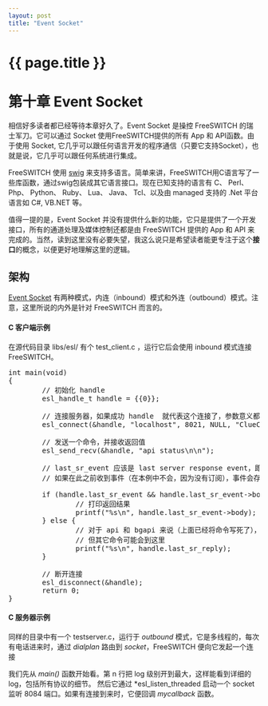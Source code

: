 ```yaml
---
layout: post
title: "Event Socket"
---
```


# {{ page.title }}

# 第十章 Event Socket

相信好多读者都已经等待本章好久了。Event Socket 是操控 FreeSWITCH 的瑞士军刀。它可以通过 Socket 使用FreeSWITCH提供的所有 App 和 API函数。由于使用 Socket, 它几乎可以跟任何语言开发的程序通信（只要它支持Socket），也就是说，它几乎可以跟任何系统进行集成。

FreeSWITCH 使用 [swig](http://www.swig.org/) 来支持多语言。简单来讲，FreeSWITCH用C语言写了一些库函数，通过swig包装成其它语言接口。现在已知支持的语言有 C、 Perl、 Php、 Python、 Ruby、 Lua、 Java、 Tcl、以及由 managed 支持的 .Net 平台语言如 C#, VB.NET 等。

值得一提的是，Event Socket 并没有提供什么新的功能，它只是提供了一个开发接口，所有的通道处理及媒体控制还都是由 FreeSWITCH 提供的 App 和 API 来完成的。当然，读到这里没有必要失望，我这么说只是希望读者能更专注于这个**接口**的概念，以便更好地理解这里的逻辑。

## 架构

[Event Socket](http://wiki.freeswitch.org/wiki/Event_Socket) 有两种模式，内连（inbound）模式和外连（outbound）模式。注意，这里所说的内外是针对 FreeSWITCH 而言的。


#### C 客户端示例

在源代码目录 libs/esl/ 有个 test_client.c ，运行它后会使用 inbound 模式连接 FreeSWITCH。

<pre>
int main(void)
{
        // 初始化 handle
        esl_handle_t handle = {{0}};

        // 连接服务器，如果成功 handle  就代表这个连接了，参数意义都很明显
        esl_connect(&handle, "localhost", 8021, NULL, "ClueCon");

        // 发送一个命令，并接收返回值
        esl_send_recv(&handle, "api status\n\n");

        // last_sr_event 应该是 last server response event，即针对上面命令的响应
        // 如果在此之前收到事件（在本例中不会，因为没有订阅），事件会存到一个队列里，不会发生竞争条件

        if (handle.last_sr_event && handle.last_sr_event->body) {
                // 打印返回结果
                printf("%s\n", handle.last_sr_event->body);
        } else {
                // 对于 api 和 bgapi 来说（上面已经将命令写死了），应该不会走到这里；
                // 但其它命令可能会到这里
                printf("%s\n", handle.last_sr_reply);
        }

        // 断开连接
        esl_disconnect(&handle);
        return 0;
}
</pre>

#### C 服务器示例

同样的目录中有一个 testserver.c，运行于 *outbound* 模式，它是多线程的，每次有电话进来时，通过 *dialplan* 路由到 *socket*，FreeSWITCH 便向它发起一个连接

我们先从 *main()* 函数开始看。第 n 行把 log 级别开到最大，这样能看到详细的 log，包括所有协议的细节。 然后它通过 *esl\_listen\_threaded 启动一个 socket 监听 8084 端口。如果有连接到来时，它便回调 *mycallback* 函数。

